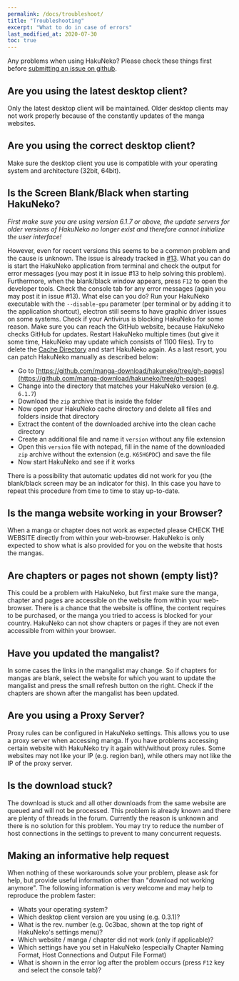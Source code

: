 ```yaml
---
permalink: /docs/troubleshoot/
title: "Troubleshooting"
excerpt: "What to do in case of errors"
last_modified_at: 2020-07-30
toc: true
---
```


Any problems when using HakuNeko?
Please check these things first before [submitting an issue on github](https://github.com/manga-download/hakuneko/issues/new/choose).

Are you using the latest desktop client?
----------------------------------------

Only the latest desktop client will be maintained. Older desktop clients may not work properly because of the constantly updates of the manga websites.

Are you using the correct desktop client?
-----------------------------------------

Make sure the desktop client you use is compatible with your operating system and architecture (32bit, 64bit).

Is the Screen Blank/Black when starting HakuNeko?
----------------------------------------

*First make sure you are using version 6.1.7 or above, the update servers for older versions of HakuNeko no longer exist and therefore cannot initialize the user interface!*

However, even for recent versions this seems to be a common problem and the cause is unknown.
The issue is already tracked in [#13](https://github.com/manga-download/hakuneko/issues/13).
What you can do is start the HakuNeko application from terminal and check the output for error messages (you may post it in issue #13 to help solving this problem).
Furthermore, when the blank/black window appears, press `F12` to open the developer tools.
Check the console tab for any error messages (again you may post it in issue #13).
What else can you do?
Run your HakuNeko executable with the `--disable-gpu` parameter (per terminal or by adding it to the application shortcut), electron still seems to have graphic driver issues on some systems.
Check if your Antivirus is blocking HakuNeko for some reason.
Make sure you can reach the GitHub website, because HakuNeko checks GitHub for updates.
Restart HakuNeko multiple times (but give it some time, HakuNeko may update which consists of 1100 files).
Try to delete the [Cache Directory](/docs/install/#cache) and start HakuNeko again.
As a last resort, you can patch HakuNeko manually as described below:

* Go to [https://github.com/manga-download/hakuneko/tree/gh-pages](https://github.com/manga-download/hakuneko/tree/gh-pages)
* Change into the directory that matches your HakuNeko version (e.g. `6.1.7`)
* Download the `zip` archive that is inside the folder
* Now open your HakuNeko cache directory and delete all files and folders inside that directory
* Extract the content of the downloaded archive into the clean cache directory
* Create an additional file and name it `version` without any file extension
* Open this `version` file with notepad, fill in the name of the downloaded `zip` archive without the extension (e.g. `K65HGPDC`) and save the file
* Now start HakuNeko and see if it works

There is a possibility that automatic updates did not work for you (the blank/black screen may be an indicator for this).
In this case you have to repeat this procedure from time to time to stay up-to-date.

Is the manga website working in your Browser?
---------------------------------------------

When a manga or chapter does not work as expected please CHECK THE WEBSITE directly from within your web-browser. HakuNeko is only expected to show what is also provided for you on the website that hosts the mangas.

Are chapters or pages not shown (empty list)?
---------------------------------------------

This could be a problem with HakuNeko, but first make sure the manga, chapter and pages are accessible on the website from within your web-browser. There is a chance that the website is offline, the content requires to be purchased, or the manga you tried to access is blocked for your country. HakuNeko can not show chapters or pages if they are not even accessible from within your browser.

Have you updated the mangalist?
-------------------------------

In some cases the links in the mangalist may change. So if chapters for mangas are blank, select the website for which you want to update the mangalist and press the small refresh button on the right. Check if the chapters are shown after the mangalist has been updated.

Are you using a Proxy Server?
------------------------------

Proxy rules can be configured in HakuNeko settings. This allows you to use a proxy server when accessing manga. If you have problems accessing certain website with HakuNeko try it again with/without proxy rules. Some websites may not like your IP (e.g. region ban), while others may not like the IP of the proxy server.

Is the download stuck?
----------------------

The download is stuck and all other downloads from the same website are queued and will not be processed. This problem is already known and there are plenty of threads in the forum. Currently the reason is unknown and there is no solution for this problem.
You may try to reduce the number of host connections in the settings to prevent to many concurrent requests.

Making an informative help request
----------------------------------

When nothing of these workarounds solve your problem, please ask for help, but provide useful information other than "download not working anymore". 
The following information is very welcome and may help to reproduce the problem faster:

- Whats your operating system?
- Which desktop client version are you using (e.g. 0.3.1)?
- What is the rev. number (e.g. 0c3bac, shown at the top right of HakuNeko's settings menu)?
- Which website / manga / chapter did not work (only if applicable)?
- Which settings have you set in HakuNeko (especially Chapter Naming Format, Host Connections and Output File Format)
- What is shown in the error log after the problem occurs (press `F12` key and select the console tab)?